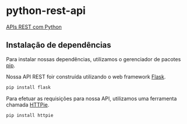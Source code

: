# python-rest-api
[APIs REST com Python](https://docs.google.com/presentation/d/15cuIj0O5IW2Q6mvZqvjAMs5OL_9Hik9F0K7-2QFO4e4/edit?usp=sharing)

## Instalação de dependências

Para instalar nossas dependências, utilizamos o gerenciador de pacotes [pip](https://pip.pypa.io/en/stable).

Nossa API REST foir construída utilizando o web framework [Flask](http://flask.pocoo.org).

```bash
pip install flask
```

Para efetuar as requisições para nossa API, utilizamos uma ferramenta chamada [HTTPie](httpie.org).

```bash
pip install httpie
```
